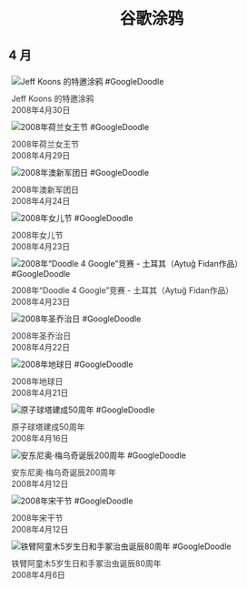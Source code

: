 
<h1 align="center"> 谷歌涂鸦 </h1>




## 4 月

<div class="image">


<img src="https://www.google.com/logos/2008/jeffkoons.gif" alt="Jeff Koons 的特邀涂鸦 #GoogleDoodle" style="margin: 5px"/>
<div class="info" style="font-size: 14px; color:#333333; margin:5px"><div class="title">Jeff Koons 的特邀涂鸦</div><div class="date">2008年4月30日</div></div>

<img src="https://lh3.googleusercontent.com/dAqqP4RE-JCh8pDs0_ba02DMxbOShU_oxmhOlzg_k1S5I8AqC_a5HH_12QN7SrdlCWGpJfZOxKSLP_DmjL-OcxAInNUbrQrja59Hl1IuHg=s660" alt="2008年荷兰女王节 #GoogleDoodle" style="margin: 5px"/>
<div class="info" style="font-size: 14px; color:#333333; margin:5px"><div class="title">2008年荷兰女王节</div><div class="date">2008年4月29日</div></div>

<img src="https://lh3.googleusercontent.com/DoZ_MC1wnFfKmElOOqLzPLSBIOnuTTyLpfIMwEh5Z5YN_A3h09lskbAV7UNbXwAWlIwT-Ja97GV2TxVKrW9tyddY5Ux3LwDfijKvshQz=s660" alt="2008年澳新军团日 #GoogleDoodle" style="margin: 5px"/>
<div class="info" style="font-size: 14px; color:#333333; margin:5px"><div class="title">2008年澳新军团日</div><div class="date">2008年4月24日</div></div>

<img src="https://lh3.googleusercontent.com/yH459xgof2LEMgayA9kjTKl_ehH7olB9s_0szNRSTSPBpP44ymopeETDjPtAH8X5vhvaabzfPwTrwdMjki3sr_6UvPZ__v0EUcv47RWa=s660" alt="2008年女儿节 #GoogleDoodle" style="margin: 5px"/>
<div class="info" style="font-size: 14px; color:#333333; margin:5px"><div class="title">2008年女儿节</div><div class="date">2008年4月23日</div></div>

<img src="https://www.google.com/logos/2008/doodle4google08_tr.gif" alt="2008年“Doodle 4 Google”竞赛 - 土耳其（Aytuğ Fidan作品） #GoogleDoodle" style="margin: 5px"/>
<div class="info" style="font-size: 14px; color:#333333; margin:5px"><div class="title">2008年“Doodle 4 Google”竞赛 - 土耳其（Aytuğ Fidan作品）</div><div class="date">2008年4月23日</div></div>

<img src="https://lh3.googleusercontent.com/Lnw9fz8Eu3zpGjth-CZjcml4rDUkzC878QdeYyqlEj5mYsVNDkDFE30fidjICHgDvCX-OjHFLvD2qWNkbAzHl0G7594LKhMV8YkJlniZbw=s660" alt="2008年圣乔治日 #GoogleDoodle" style="margin: 5px"/>
<div class="info" style="font-size: 14px; color:#333333; margin:5px"><div class="title">2008年圣乔治日</div><div class="date">2008年4月22日</div></div>

<img src="https://lh3.googleusercontent.com/vUgOgkMpgVQUvrFSWyIKkk5dEelLGiLjWQBpVfVELH3-OqRPz_rxKSkr003bMfLqETOFypzKgYkzXG7ysB5u84U4LBdBoQkUeMvCuj-zpQ=s660" alt="2008年地球日 #GoogleDoodle" style="margin: 5px"/>
<div class="info" style="font-size: 14px; color:#333333; margin:5px"><div class="title">2008年地球日</div><div class="date">2008年4月21日</div></div>

<img src="https://lh3.googleusercontent.com/z4by5SnBcRgmdDKDgrPCZe1DAwQ1T6ULjnOupt3HgRlizIndtb5sJ49FKWsTZEfW0MRnsbLfQKVQEdA-8JNebwpAH6U6KfIu1DkwxE8fwg=s660" alt="原子球塔建成50周年 #GoogleDoodle" style="margin: 5px"/>
<div class="info" style="font-size: 14px; color:#333333; margin:5px"><div class="title">原子球塔建成50周年</div><div class="date">2008年4月16日</div></div>

<img src="https://lh3.googleusercontent.com/x8WUFhHxRZrfe_yKn4C3QGDyVp2iq6xI61Et2hVe7rVYif2y86M4rMSLLMxWIRPHcT321Zl9wy9zdRGT9RA9ERkYvLNTJgavePEmHffSqA=s660" alt="安东尼奥·梅乌奇诞辰200周年 #GoogleDoodle" style="margin: 5px"/>
<div class="info" style="font-size: 14px; color:#333333; margin:5px"><div class="title">安东尼奥·梅乌奇诞辰200周年</div><div class="date">2008年4月12日</div></div>

<img src="https://www.google.com/logos/2008/songkran08.gif" alt="2008年宋干节 #GoogleDoodle" style="margin: 5px"/>
<div class="info" style="font-size: 14px; color:#333333; margin:5px"><div class="title">2008年宋干节</div><div class="date">2008年4月12日</div></div>

<img src="https://www.google.com/logos/2008/astroboy.gif" alt="铁臂阿童木5岁生日和手冢治虫诞辰80周年 #GoogleDoodle" style="margin: 5px"/>
<div class="info" style="font-size: 14px; color:#333333; margin:5px"><div class="title">铁臂阿童木5岁生日和手冢治虫诞辰80周年</div><div class="date">2008年4月6日</div></div>

</div>








